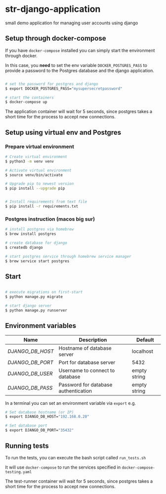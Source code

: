 # str-django-application

small demo application for managing user accounts using django

## Setup through docker-compose

If you have `docker-compose` installed you can simply start the environment through docker.

In this case, you **need** to set the env variable `DOCKER_POSTGRES_PASS` to provide a password to the Postgres database and the django application.

```bash

# set the password for postgres and django
$ export DOCKER_POSTGRES_PASS="mysupersecretpassword"

# start the containers
$ docker-compose up
```

The application container will wait for 5 seconds, since postgres takes a short time for the process to accept new connections.

## Setup using virtual env and Postgres

### Prepare virtual environment

```bash
# Create virtual environment
$ python3 -m venv venv

# Activate virtual environment
$ source venv/bin/activate

# Upgrade pip to newest version
$ pip install --upgrade pip


# Install requirements from text file
$ pip install -r requirements.txt

```

### Postgres instruction (macos big sur)

```bash
# install postgres via homebrew
$ brew install postgres

# create database for django
$ createdb django

# start postgres service through homebrew service manager
$ brew service start postgres
```

## Start

```bash

# execute migrations on first-start
$ python manage.py migrate

# start django server
$ python manage.py runserver

```

## Environment variables

| Name | Description | Default |
| ---- | ----------- | ------- |
| *DJANGO_DB_HOST* | Hostname of database server | localhost |
| *DJANGO_DB_PORT* | Port for database server | 5432 |
| *DJANGO_DB_USER* | Username to connect to database | empty string |
| *DJANGO_DB_PASS* | Password for database authentication | empty string |

In a terminal you can set an environment variable via `export` e.g.

```bash
# Set database hostname (or IP)
$ export DJANGO_DB_HOST="192.168.0.20"

# Set database port
$ export DJANGO_DB_PORT="35432"
```

## Running tests

To run the tests, you can execute the bash script called `run_tests.sh`

It will use `docker-compose` to run the services specified in `docker-compose-testing.yaml`

The test-runner container will wait for 5 seconds, since postgres takes a short time for the process to accept new connections.
